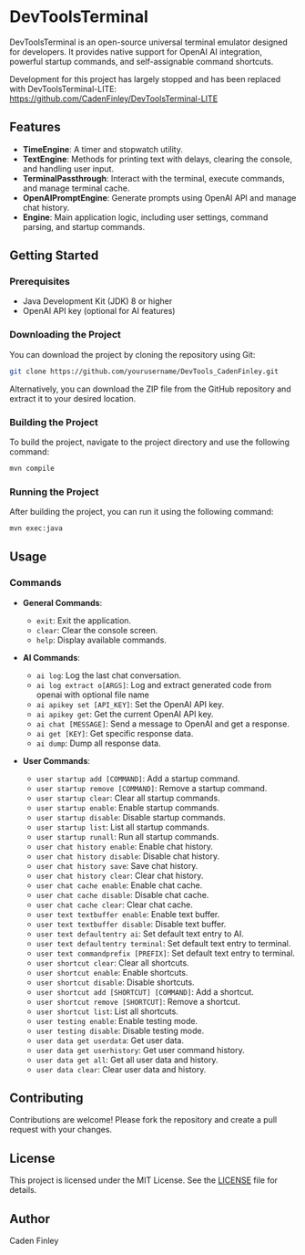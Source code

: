 # DevToolsTerminal

DevToolsTerminal is an open-source universal terminal emulator designed for developers. It provides native support for OpenAI AI integration, powerful startup commands, and self-assignable command shortcuts.

Development for this project has largely stopped and has been replaced with DevToolsTerminal-LITE: https://github.com/CadenFinley/DevToolsTerminal-LITE

## Features

- **TimeEngine**: A timer and stopwatch utility.
- **TextEngine**: Methods for printing text with delays, clearing the console, and handling user input.
- **TerminalPassthrough**: Interact with the terminal, execute commands, and manage terminal cache.
- **OpenAIPromptEngine**: Generate prompts using OpenAI API and manage chat history.
- **Engine**: Main application logic, including user settings, command parsing, and startup commands.

## Getting Started

### Prerequisites

- Java Development Kit (JDK) 8 or higher
- OpenAI API key (optional for AI features)

### Downloading the Project

You can download the project by cloning the repository using Git:

```sh
git clone https://github.com/yourusername/DevTools_CadenFinley.git
```

Alternatively, you can download the ZIP file from the GitHub repository and extract it to your desired location.

### Building the Project

To build the project, navigate to the project directory and use the following command:

```sh
mvn compile
```

### Running the Project

After building the project, you can run it using the following command:

```sh
mvn exec:java
```

## Usage

### Commands

- **General Commands**:
  - `exit`: Exit the application.
  - `clear`: Clear the console screen.
  - `help`: Display available commands.

- **AI Commands**:
  - `ai log`: Log the last chat conversation.
  - `ai log extract o[ARGS]`: Log and extract generated code from openai with optional file name
  - `ai apikey set [API_KEY]`: Set the OpenAI API key.
  - `ai apikey get`: Get the current OpenAI API key.
  - `ai chat [MESSAGE]`: Send a message to OpenAI and get a response.
  - `ai get [KEY]`: Get specific response data.
  - `ai dump`: Dump all response data.

- **User Commands**:
  - `user startup add [COMMAND]`: Add a startup command.
  - `user startup remove [COMMAND]`: Remove a startup command.
  - `user startup clear`: Clear all startup commands.
  - `user startup enable`: Enable startup commands.
  - `user startup disable`: Disable startup commands.
  - `user startup list`: List all startup commands.
  - `user startup runall`: Run all startup commands.
  - `user chat history enable`: Enable chat history.
  - `user chat history disable`: Disable chat history.
  - `user chat history save`: Save chat history.
  - `user chat history clear`: Clear chat history.
  - `user chat cache enable`: Enable chat cache.
  - `user chat cache disable`: Disable chat cache.
  - `user chat cache clear`: Clear chat cache.
  - `user text textbuffer enable`: Enable text buffer.
  - `user text textbuffer disable`: Disable text buffer.
  - `user text defaultentry ai`: Set default text entry to AI.
  - `user text defaultentry terminal`: Set default text entry to terminal.
  - `user text commandprefix [PREFIX]`: Set default text entry to terminal.
  - `user shortcut clear`: Clear all shortcuts.
  - `user shortcut enable`: Enable shortcuts.
  - `user shortcut disable`: Disable shortcuts.
  - `user shortcut add [SHORTCUT] [COMMAND]`: Add a shortcut.
  - `user shortcut remove [SHORTCUT]`: Remove a shortcut.
  - `user shortcut list`: List all shortcuts.
  - `user testing enable`: Enable testing mode.
  - `user testing disable`: Disable testing mode.
  - `user data get userdata`: Get user data.
  - `user data get userhistory`: Get user command history.
  - `user data get all`: Get all user data and history.
  - `user data clear`: Clear user data and history.

## Contributing

Contributions are welcome! Please fork the repository and create a pull request with your changes.

## License

This project is licensed under the MIT License. See the [LICENSE](LICENSE) file for details.

## Author

Caden Finley
